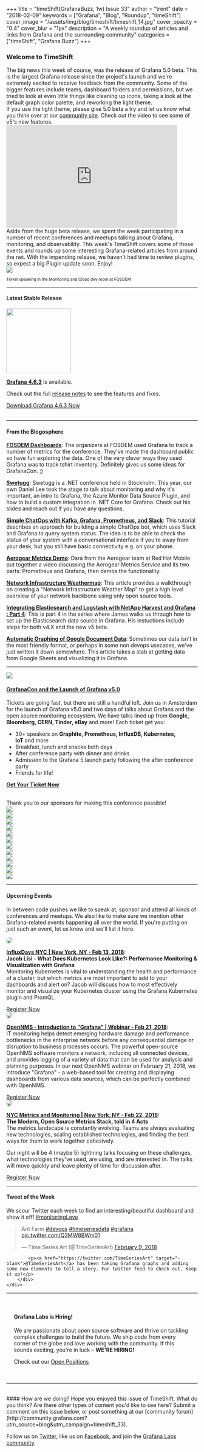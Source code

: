 +++
title = "timeShift(GrafanaBuzz, 1w) Issue 33"
author = "trent"
date = "2018-02-09"
keywords = ["Grafana", "Blog", "Roundup", "timeShift"]
cover_image = "/assets/img/blog/timeshift/timeshift_14.jpg"
cover_opacity = "0.4"
cover_blur = "1px"
description = "A weekly roundup of articles and links from Grafana and the surrounding community"
categories = ["timeShift", "Grafana Buzz"]
+++

### Welcome to TimeShift
<div class="row row--no-gutters blog-plugin-grid">
	<div class="col col--sm-6">
		The big news this week of course, was the release of Grafana 5.0 beta. This is the largest Grafana release since the project's launch and we're extremely excited to receive feedback from the community. Some of the bigger features include teams, dashboard folders and permissions, but we tried to look at even little things like cleaning up icons, taking a look at the default graph color palette, and reworking the light theme. <br />If you use the light theme, please give 5.0 beta a try and let us know what you think over at our <a href="http://community.grafana.com?utm_source=blog&utm_campaign=timeshift_31" target="_blank">community site</a>. Check out the video to see some of v5's new features.
	</div>
	<div class="col col--sm-6">
		<iframe width="450" height="270" src="https://www.youtube.com/embed/Izr0IBgoTZQ?rel=0&amp;" frameborder="0" allow="autoplay; encrypted-media" allowfullscreen=""></iframe>
	</div>
</div>

<div class="row row--no-gutters blog-plugin-grid">
	<div class="col col--sm-6">
		Aside from the huge beta release, we spent the week participating in a number of recent conferences and meetups talking about Grafana, monitoring, and observability. This week's TimeShift covers some of those events and rounds up some interesting Grafana-related articles from around the net. With the impending release, we haven't had time to review plugins, so expect a big Plugin update soon. Enjoy! 
	</div>
	<div class="col col--sm-6">
		<img src="/assets/img/blog/timeshift/fosdem_devroom.jpg" />
		<p style="font-size: 75%;">Torkel speaking in the Monitoring and Cloud dev room at FOSDEM</p>
	</div>
</div>

<hr />

#### Latest Stable Release
<div class="row row--no-gutters blog-plugin-grid">
	<div class="col col--sm-3">
		<img src="/assets/img/blog/timeshift/grafana_release_icon.png" width="170" />
	</div>
	<div class="col col--sm-9">
		<p>
			<strong><a href="https://grafana.com/grafana/download/?utm_source=blog&utm_campaign=timeshift_33" target="_blank">Grafana 4.6.3</a></strong> is available.
		</p> 
		<p>
			Check out the full <a href="https://community.grafana.com/t/release-notes-v4-6-x/3179" target="_blank">release notes</a> to see the features and fixes.
		</p>
		<a href="https://grafana.com/grafana/download/?utm_source=blog&utm_campaign=timeshift_33" target="_blank" class="btn btn--primary">Download Grafana 4.6.3 Now</a>
	</div>
</div>


<br />
<hr />

#### From the Blogosphere
[**FOSDEM Dashboards**](https://dashboard.fosdem.org/dashboard/db/swag?orgId=1&from=1517639447075&to=1517684364182): The organizers at FOSDEM used Grafana to track a number of metrics for the conference. They've made the dashboard public so have fun exploring the data. One of the very clever ways they used Grafana was to track tshirt inventory. Definitely gives us some ideas for GrafanaCon. ;)

[**Swetugg**](https://docs.google.com/presentation/d/1p36PK9tGgyZAXkzZK-Vc_kRxfGcWxtF5MEjCrc1AwC8/edit#slide=id.p): Swetugg is a .NET conference held in Stockholm. This year, our own Daniel Lee took the stage to talk about monitoring and why it's important, an intro to Grafana, the Azure Monitor Data Source Plugin, and how to build a custom integration in .NET Core for Grafana. Check out his slides and reach out if you have any questions.

[**Simple ChatOps with Kafka, Grafana, Prometheus, and Slack**](https://hackernoon.com/simple-chatops-with-kafka-grafana-prometheus-and-slack-764ece59e707): This tutorial describes an approach for building a simple ChatOps bot, which uses Slack and Grafana to query system status. The idea is to be able to check the status of your system with a conversational interface if you’re away from your desk, but you still have basic connectivity e.g. on your phone.

[**Aerogear Metrics Demo**](https://www.youtube.com/watch?v=xWFWUcuZPaQ): Dara from the Aerogear team at Red Hat Mobile put together a video discussing the Aerogear Metrics Service and its two parts: Prometheus and Grafana, then demos the functionality.

[**Network Infrastructure Weathermap**](http://www.blog.labouardy.com/network-infrastructure-weathermap/): This article provides a walkthrough on creating a "Network Infrastructure Weather Map" to get a high level overview of your network backbone using only open source tools.

[**Integrating Elasticsearch and Logstash with NetApp Harvest and Grafana : Part 4**](https://storagedevops.blogspot.com/2018/02/integrating-elasticsearch-and-logstash.html): This is part 4 in the series where James walks us through how to set up the Elasticsearch data source in Grafana. His instuctions include steps for both v4.X and the new v5 beta.

[**Automatic Graphing of Google Document Data**](https://github.com/lovelaced/graphing_fun): Sometimes our data isn't in the most friendly format, or perhaps in some non devops usecases, we've just written it down somewhere. This article takes a stab at getting data from Google Sheets and visualizing it in Grafana.

<hr />

<div class="row row--md-gutters blog-plugin-grid">
	<div class="col col--sm-3 blog-plugin-grid__item">
		<img style="border-radius: 0;" src="/assets/img/blog/timeshift/grafanacon_eu_announcement.png" />
	</div>
	<div class="col col--sm-9 blog-plugin-grid__item grafanacon">
		<h4><a href="https://ti.to/grafanacon/grafanacon-eu/with/mzbin4ciuxq" target="_blank">GrafanaCon and the Launch of Grafana v5.0</a></h4>
		<p>
			Tickets are going fast, but there are still a handful left. Join us in Amsterdam for the launch of Grafana v5.0 and two days of talks about Grafana and the open source monitoring ecosystem. We have talks lined up from <strong>Google, Bloomberg, CERN, Tinder, eBay</strong> and more! Each ticket get you:
		</p>
			<ul>
				<li>30+ speakers on <strong>Graphite, Prometheus, InfluxDB, Kubernetes, IoT</strong> and more</li>
				<li>Breakfast, lunch and snacks both days</li>
				<li>After conference party with dinner and drinks</li>
				<li>Admission to the Grafana 5 launch party following the after conference party</li>
				<li>Friends for life!</li>
			</ul>
		<p>
			<a class="btn btn--grafanacon" href="https://ti.to/grafanacon/grafanacon-eu/with/mzbin4ciuxq" target="_blank"><strong>Get Your Ticket Now</strong></a>
		</p>
	</div>
</div>
<br />
<div class="sponsors">
		<div class="row row--md-gutters text-center">
			<div class="col col--sm-12 text-center">
				<div class="sponsor-header">Thank you to our sponsors for making this conference possible!</div>
			</div>
		</div>
		<div class="row row--md-gutters text-center">
			<div class="col col--sm-3">
				<a href="https://www.cncf.io/" target="_blank"><img class="speaker-logo" src="/assets/img/blog/timeshift/grafanacon/logos/cncf_logo.png" /></a>
			</div>
			<div class="col col--sm-3">
				<a href="http://circonus.com/" target="_blank"><img class="speaker-logo" src="/assets/img/blog/timeshift/grafanacon/logos/iron_db_logo.png" /></a>
			</div>
			<div class="col col--sm-3">
				<a href="http://cloud.google.com" target="_blank"><img class="speaker-logo" src="/assets/img/blog/timeshift/grafanacon/logos/google_cloud_logo.png" /></a>
			</div>
			<div class="col col--sm-3">
				<a href="http://weave.works" target="_blank"><img class="speaker-logo" src="/assets/img/blog/timeshift/grafanacon/logos/weaveworks_logo.png" /></a>
			</div>
		</div>
		<div class="row row--md-gutters">
			<div class="col col--sm-3 text-center">
				<a href="http://ns1.com" target="_blank"><img class="speaker-logo" src="/assets/img/blog/timeshift/grafanacon/logos/ns1_logo.png" /></a>
			</div>
			<div class="col col--sm-3 text-center">
				<a href="http://percona.com" target="_blank"><img class="speaker-logo" src="/assets/img/blog/timeshift/grafanacon/logos/percona_logo.png" /></a>
			</div>
			<div class="col col--sm-3 text-center">
				<a href="http://influxdata.com" target="_blank"><img class="speaker-logo" src="/assets/img/blog/timeshift/grafanacon/logos/influx_data_logo.png" /></a>
			</div>
			<div class="col col--sm-3 text-center">
				<a href="http://victorops.com" target="_blank"><img class="speaker-logo" src="/assets/img/blog/timeshift/grafanacon/logos/victorops_logo.png" /></a>
			</div>
		</div>
		<div class="row row--md-gutters">
			<div class="col col--sm-3 text-center">
				<a href="http://packet.net" target="_blank"><img class="speaker-logo" src="/assets/img/blog/timeshift/grafanacon/logos/packet_logo.png" /></a>
			</div>
			<div class="col col--sm-3 text-center">
				<a href="http://timescale.com" target="_blank"><img class="speaker-logo" src="/assets/img/blog/timeshift/grafanacon/logos/timescale_logo.png" /></a>
			</div>
			<div class="col col--sm-3 text-center">
				<a href="http://kausal.co" target="_blank"><img class="speaker-logo" src="/assets/img/blog/timeshift/grafanacon/logos/kausal_logo.png" /></a>
			</div>
			<div class="col col--sm-3 text-center">
				<a href="http://robustperception.com" target="_blank"><img class="speaker-logo" src="/assets/img/blog/timeshift/grafanacon/logos/robust_perception_logo.png" /></a>
			</div>
		</div>
	</div>

<hr />

#### Upcoming Events
In between code pushes we like to speak at, sponsor and attend all kinds of conferences and meetups. We also like to make sure we mention other Grafana-related events happening all over the world. If you're putting on just such an event, let us know and we'll list it here.

<div class="blog-plugin">
	<div class="row row--md-gutters blog-plugin-grid">
		<div class="col col--md-3">
			<img style="border-radius: 50%;" class="large" src="/assets/img/blog/timeshift/influxdays.png" />
		</div>
		<div class="col col--md-8 col--sm-offset-1">
			<p><strong><a href="https://influxdays.com/" target="_blank">InfluxDays NYC | New York, NY - Feb 13, 2018</a>:</strong>
			<br /><strong>Jacob Lisi - What Does Kubernetes Look Like?: Performance Monitoring & Visualization with Grafana</strong><br />
			Monitoring Kubernetes is vital to understanding the health and performance of a cluster, but which metrics are most important to add to your dashboards and alert on? Jacob will discuss how to most effectively monitor and visualize your Kubernetes cluster using the Grafana Kubernetes plugin and PromQL. 
			</p>
			<a href="https://influxdays.com/" target="_blank" class="btn btn--outline">Register Now</a>
		</div>
	</div>
	<div class="row row--md-gutters blog-plugin-grid">
		<div class="col col--md-3">
			<img style="border-radius: 50%;" class="large" src="/assets/img/blog/timeshift/webinar.png" />
		</div>
		<div class="col col--md-8 col--sm-offset-1">
			<p><strong><a href="https://www.nethinks.com/blog/it-ueberwachung/opennms-webinar-am-21-februar-einfuehrung-in-grafana/" target="_blank">OpenNMS - Introduction to "Grafana" | Webinar - Feb 21, 2018</a>:</strong><br />IT monitoring helps detect emerging hardware damage and performance bottlenecks in the enterprise network before any consequential damage or disruption to business processes occurs. The powerful open-source OpenNMS software monitors a network, including all connected devices, and provides logging of a variety of data that can be used for analysis and planning purposes. In our next OpenNMS webinar on February 21, 2018, we introduce "Grafana" - a web-based tool for creating and displaying dashboards from various data sources, which can be perfectly combined with OpenNMS.
			</p>
			<a href="https://www.nethinks.com/blog/it-ueberwachung/opennms-webinar-am-21-februar-einfuehrung-in-grafana/" target="_blank" class="btn btn--outline">Register Now</a>
		</div>
	</div>
	<div class="row row--md-gutters blog-plugin-grid">
		<div class="col col--md-3">
			<img style="border-radius: 50%;" class="large" src="/assets/img/blog/timeshift/meetup.jpg" />
		</div>
		<div class="col col--md-8 col--sm-offset-1">
			<p><strong><a href="https://www.meetup.com/NYC-Metrics-and-Monitoring/events/247433075/" target="_blank">NYC Metrics and Monitoring | New York, NY - Feb 22, 2018</a>:</strong> <strong><br />The Modern, Open Source Metrics Stack, told in 4 Acts</strong><br />The metrics landscape is constantly evolving. Teams are always evaluating new technologies, scaling established technologies, and finding the best ways for them to work together cohesively.</p>
			<p>
				Our night will be 4 (maybe 5) lightning talks focusing on these challenges, what technologies they've used, are using, and are interested in. The talks will move quickly and leave plenty of time for discussion after.
			</p>
			<a href="https://www.meetup.com/NYC-Metrics-and-Monitoring/events/247433075/" target="_blank" class="btn btn--outline">Register Now</a>
		</div>
	</div>
</div>
<hr />

<div>
	<div class="row row--no-gutters">
		<div class="col col--sm-12">
			<h4>Tweet of the Week</h4>
			We scour Twitter each week to find an interesting/beautiful dashboard and show it off! <a href="https://twitter.com/hashtag/monitoringlove?src=hash" target="_blank">#monitoringLove</a>
			<blockquote class="twitter-tweet" data-lang="en"><p lang="en" dir="ltr">Ant Farm <a href="https://twitter.com/hashtag/devops?src=hash&amp;ref_src=twsrc%5Etfw">#devops</a> <a href="https://twitter.com/hashtag/timeseriesdata?src=hash&amp;ref_src=twsrc%5Etfw">#timeseriesdata</a> <a href="https://twitter.com/hashtag/grafana?src=hash&amp;ref_src=twsrc%5Etfw">#grafana</a> <a href="https://t.co/Q3MW8BWm01">pic.twitter.com/Q3MW8BWm01</a></p>&mdash; Time Series Art (@TimeSeriesArt) <a href="https://twitter.com/TimeSeriesArt/status/962031290043195392?ref_src=twsrc%5Etfw">February 9, 2018</a></blockquote>
	<script async src="https://platform.twitter.com/widgets.js" charset="utf-8"></script>

			<p><a href="https://twitter.com/TimeSeriesArt" target="-blank">@TimeSeriesArt</a> has been taking Grafana graphs and adding some new elements to tell a story. Fun twitter feed to check out. Keep it up!</p>
		</div>
	</div>
</div>

<hr />

<div style=" padding: 20px; background: url(/assets/img/blog/timeshift/polygon_texture_black.jpg); background-size: cover; border-radius: 4px;">
	<h4>Grafana Labs is Hiring!</h4>
	<p>We are passionate about open source software and thrive on tackling complex challenges to build the future. We ship code from every corner of the globe and love working with the community. If this sounds exciting, you're in luck – <strong>WE'RE HIRING!</strong></p>
	<p>Check out our <a class="btn btn-outline" href="https://grafana.com/about/hiring?utm_source=blog&utm_campaign=timeshift_33" target="_blank">Open Positions</a></p>
</div>


<hr />
<br />
#### How are we doing?
Hope you enjoyed this issue of TimeShift. What do you think? Are there other types of content you'd like to see here? Submit a comment on this issue below, or post something at our [community forum](http://community.grafana.com?utm_source=blog&utm_campaign=timeshift_33).

Follow us on [Twitter](http://twitter.com/grafana), like us on [Facebook](http://facebook.com/grafana), and join the [Grafana Labs community](http://grafana.com/signup?utm_source=blog&utm_campaign=timeshift_33).



